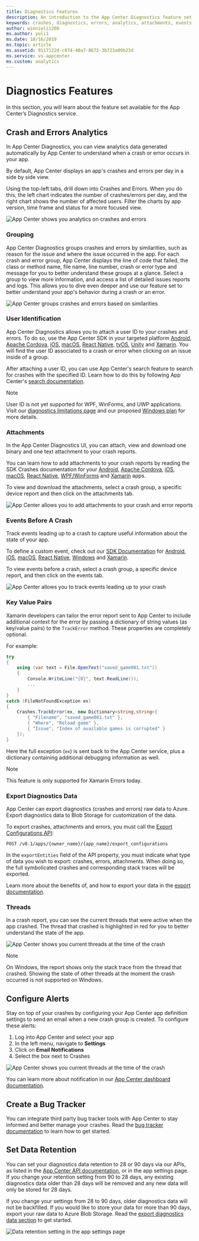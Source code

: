 ```yaml
---
title: Diagnostics Features
description: An introduction to the App Center Diagnostics feature set
keywords: crashes, diagnostics, errors, analytics, attachments, events, key value pairs, export data, threads, bug tracker
author: winnieli1208
ms.author: yuli1
ms.date: 10/16/2019
ms.topic: article
ms.assetid: 9117122d-c874-40a7-8672-3b723a09b23d
ms.service: vs-appcenter
ms.custom: analytics 
---
```


# Diagnostics Features

In this section, you will learn about the feature set available for the App Center’s Diagnostics service.

## Crash and Errors Analytics

In App Center Diagnostics, you can view analytics data generated automatically by App Center to understand when a crash or error occurs in your app.  

By default, App Center displays an app's crashes and errors per day in a side by side view.

Using the top-left tabs, drill down into Crashes and Errors. When you do this, the left chart indicates the number of crashes/errors per day, and the right chart shows the number of affected users. Filter the charts by app version, time frame and status for a more focused view.  

![App Center shows you analytics on crashes and errors](~/diagnostics/images/new-crash-analytics.png)

### Grouping

App Center Diagnostics groups crashes and errors by similarities, such as reason for the issue and where the issue occurred in the app. For each crash and error group, App Center displays the line of code that failed, the class or method name, file name, line number, crash or error type and message for you to better understand these groups at a glance. Select a group to view more information, and access a list of detailed issues reports and logs. This allows you to dive even deeper and use our feature set to better understand your app's behavior during a crash or an error.

![App Center groups crashes and errors based on similarities](~/diagnostics/images/crash-groups.png)

### User Identification

App Center Diagnostics allows you to attach a user ID to your crashes and errors. To do so, use the App Center SDK in your targeted platform [Android](~/sdk/other-apis/android.md), [Apache Cordova](~/sdk/other-apis/cordova.md), [iOS](~/sdk/other-apis/apple.md), [macOS](~/sdk/other-apis/macos.md), [React Native](~/sdk/other-apis/react-native.md), [tvOS](~/sdk/other-apis/tvos.md), [Unity](~/sdk/other-apis/unity.md) and [Xamarin](~/sdk/other-apis/xamarin.md). You will find the user ID associated to a crash or error when clicking on an issue inside of a group.

After attaching a user ID, you can use App Center's search feature to search for crashes with the specified ID. Learn how to do this by following App Center's [search documentation](~/diagnostics/search.md).

> [!NOTE]
> User ID is not yet supported for WPF, WinForms, and UWP applications. Visit our [diagnostics limitations page](~/diagnostics/limitations.md) and our proposed [Windows plan](https://github.com/Microsoft/appcenter/blob/windows/specs/2019-04/Windows-Plan.md) for more details.

### Attachments

In the App Center Diagnostics UI, you can attach, view and download one binary and one text attachment to your crash reports.

You can learn how to add attachments to your crash reports by reading the SDK Crashes documentation for your [Android](~/sdk/crashes/android.md#add-attachments-to-a-crash-report), [Apache Cordova](~/sdk/crashes/cordova.md#add-attachments-to-a-crash-report), [iOS](~/sdk/crashes/ios.md#add-attachments-to-a-crash-report), [macOS](~/sdk/crashes/macos.md#add-attachments-to-a-crash-report), [React Native](~/sdk/crashes/react-native.md#add-attachments-to-a-crash-report), [WPF/WinForms](~/sdk/crashes/wpf-winforms.md#add-attachments-to-a-crash-report) and [Xamarin](~/sdk/crashes/xamarin.md#add-attachments-to-a-crash-report) apps.

To view and download the attachments, select a crash group, a specific device report and then click on the attachments tab.

![App Center allows you to add attachments to your crash and error reports](~/diagnostics/images/new-attachments.png)


### Events Before A Crash

Track events leading up to a crash to capture useful information about the state of your app.

To define a custom event, check out our [SDK Documentation](~/sdk/index.md) for [Android](~/sdk/analytics/android.md), [iOS](~/sdk/analytics/ios.md), [macOS](~/sdk/analytics/macos.md), [React Native](~/sdk/analytics/react-native.md), [Windows](~/sdk/analytics/windows.md) and [Xamarin](~/sdk/analytics/xamarin.md).

To view events before a crash, select a crash group, a specific device report, and then click on the events tab.

![App Center allows you to track events leading up to your crash](~/diagnostics/images/events.png)


### Key Value Pairs

Xamarin developers can tailor the error report sent to App Center to include additional context for the error by passing a dictionary of string values (as key/value pairs) to the `TrackError` method. These properties are completely optional.

For example:

```csharp
try
{
    using (var text = File.OpenText("saved_game001.txt"))
    {
        Console.WriteLine("{0}", text.ReadLine());
        ...
    }
}
catch (FileNotFoundException ex)
{
    Crashes.TrackError(ex, new Dictionary<string,string>{
        { "Filename", "saved_game001.txt" },
        { "Where", "Reload game" },
        { "Issue", "Index of available games is corrupted" }
    });
}
```

Here the full exception (`ex`) is sent back to the App Center service, plus a dictionary containing additional debugging information as well.

> [!NOTE]
> This feature is only supported for Xamarin Errors today.

### Export Diagnostics Data

App Center can export diagnostics (crashes and errors) raw data to Azure. Export diagnostics data to Blob Storage for customization of the data.  

To export crashes, attachments and errors, you must call the [Export Configurations API](https://openapi.appcenter.ms/#/export/ExportConfigurations_Create):

```HTTP
POST /v0.1/apps/{owner_name}/{app_name}/export_configurations
```

In the `exportEntities` field of the API property, you must indicate what type of data you wish to export: crashes, errors, attachments. When doing so, the full symbolicated crashes and corresponding stack traces will be exported. 

Learn more about the benefits of, and how to export your data in the [export documentation](~/analytics/export.md).  

### Threads

In a crash report, you can see the current threads that were active when the app crashed. The thread that crashed is highlighted in red for you to better understand the state of the app.  

![App Center shows you current threads at the time of the crash](~/diagnostics/images/new-threads.png)

> [!NOTE]
> On Windows, the report shows only the stack trace from the thread that crashed. Showing the state of other threads at the moment the crash occurred is not supported on Windows.

## Configure Alerts

Stay on top of your crashes by configuring your App Center app definition settings to send an email when a new crash group is created. To configure these alerts:

1. Log into App Center and select your app
2. In the left menu, navigate to **Settings**
3. Click on **Email Notifications**
4. Select the box next to Crashes  

![App Center shows you current threads at the time of the crash](~/diagnostics/images/email-notifications.png)

You can learn more about notification in our [App Center dashboard documentation](~/dashboard/email-notifications/index.md). 

## Create a Bug Tracker

You can integrate third party bug tracker tools with App Center to stay informed and better manage your crashes. Read the [bug tracker documentation](~/dashboard/bugtracker/index.md) to learn how to get started.  

## Set Data Retention

You can set your diagnostics data retention to 28 or 90 days via our APIs, as listed in the [App Center API documentation](https://openapi.appcenter.ms/#/errors/errors_putRetentionSettings), or in the app settings page. If you change your retention setting from 90 to 28 days, any existing diagnostics data older than 28 days will be removed and any new data will only be stored for 28 days.

If you change your settings from 28 to 90 days, older diagnostics data will not be backfilled. If you would like to store your data for more than 90 days, export your raw data to Azure Blob Storage. Read the [export diagnostics data section](~/diagnostics/features.md#export-diagnostics-data) to get started. 

![Data retention setting in the app settings page](~/diagnostics/images/app-settings-retention.png)
